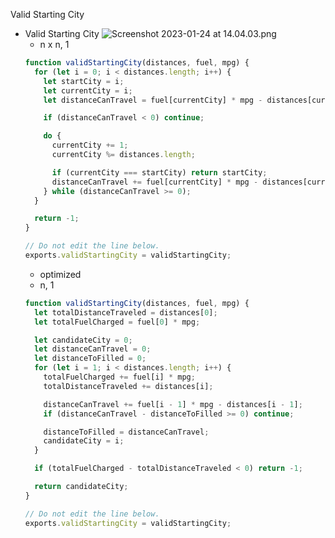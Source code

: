 Valid Starting City

- Valid Starting City
  ![Screenshot 2023-01-24 at 14.04.03.png](https://s3-us-west-2.amazonaws.com/secure.notion-static.com/286d6e1e-6aaf-4de5-850a-e574b13f4f62/Screenshot_2023-01-24_at_14.04.03.png)
  - n x n, 1
  ```jsx
  function validStartingCity(distances, fuel, mpg) {
    for (let i = 0; i < distances.length; i++) {
      let startCity = i;
      let currentCity = i;
      let distanceCanTravel = fuel[currentCity] * mpg - distances[currentCity];

      if (distanceCanTravel < 0) continue;

      do {
        currentCity += 1;
        currentCity %= distances.length;

        if (currentCity === startCity) return startCity;
        distanceCanTravel += fuel[currentCity] * mpg - distances[currentCity];
      } while (distanceCanTravel >= 0);
    }

    return -1;
  }

  // Do not edit the line below.
  exports.validStartingCity = validStartingCity;
  ```
  - optimized
  - n, 1
  ```jsx
  function validStartingCity(distances, fuel, mpg) {
    let totalDistanceTraveled = distances[0];
    let totalFuelCharged = fuel[0] * mpg;

    let candidateCity = 0;
    let distanceCanTravel = 0;
    let distanceToFilled = 0;
    for (let i = 1; i < distances.length; i++) {
      totalFuelCharged += fuel[i] * mpg;
      totalDistanceTraveled += distances[i];

      distanceCanTravel += fuel[i - 1] * mpg - distances[i - 1];
      if (distanceCanTravel - distanceToFilled >= 0) continue;

      distanceToFilled = distanceCanTravel;
      candidateCity = i;
    }

    if (totalFuelCharged - totalDistanceTraveled < 0) return -1;

    return candidateCity;
  }

  // Do not edit the line below.
  exports.validStartingCity = validStartingCity;
  ```

